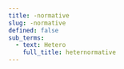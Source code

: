 ```yaml
---
title: -normative
slug: -normative
defined: false
sub_terms:
  - text: Hetero
    full_title: heternormative
---
```

